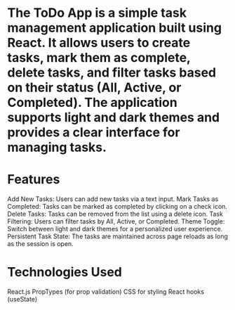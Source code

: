 <!-- Description -->

# The ToDo App is a simple task management application built using React. It allows users to create tasks, mark them as complete, delete tasks, and filter tasks based on their status (All, Active, or Completed). The application supports light and dark themes and provides a clear interface for managing tasks.

# Features

Add New Tasks: Users can add new tasks via a text input.
Mark Tasks as Completed: Tasks can be marked as completed by clicking on a check icon.
Delete Tasks: Tasks can be removed from the list using a delete icon.
Task Filtering: Users can filter tasks by All, Active, or Completed.
Theme Toggle: Switch between light and dark themes for a personalized user experience.
Persistent Task State: The tasks are maintained across page reloads as long as the session is open.

# Technologies Used

React.js
PropTypes (for prop validation)
CSS for styling
React hooks (useState)